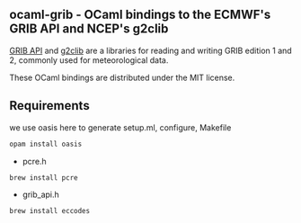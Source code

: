 ## ocaml-grib - OCaml bindings to the ECMWF's GRIB API and NCEP's g2clib

[GRIB API][gribapi] and [g2clib][] are a libraries for reading and writing
GRIB edition 1 and 2, commonly used for meteorological data.

These OCaml bindings are distributed under the MIT license.

[gribapi]: https://software.ecmwf.int/wiki/display/GRIB/Home
[g2clib]: http://www.nco.ncep.noaa.gov/pmb/codes/GRIB2/

## Requirements

we use oasis here to generate setup.ml, configure, Makefile

```bash
opam install oasis
```

- pcre.h

```bash
brew install pcre
```

- grib_api.h

```bash
brew install eccodes
```
